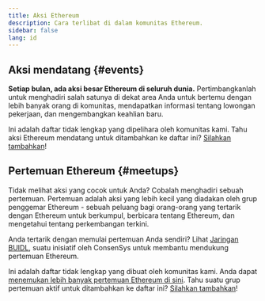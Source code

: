 ```yaml
---
title: Aksi Ethereum
description: Cara terlibat di dalam komunitas Ethereum.
sidebar: false
lang: id
---
```


## Aksi mendatang {#events}

**Setiap bulan, ada aksi besar Ethereum di seluruh dunia.** Pertimbangkanlah untuk menghadiri salah satunya di dekat area Anda untuk bertemu dengan lebih banyak orang di komunitas, mendapatkan informasi tentang lowongan pekerjaan, dan mengembangkan keahlian baru.

<UpcomingEventsList/>

Ini adalah daftar tidak lengkap yang dipelihara oleh komunitas kami. Tahu aksi Ethereum mendatang untuk ditambahkan ke daftar ini? [Silahkan tambahkan](https://github.com/ethereum/ethereum-org-website/blob/dev/src/data/community-events.json)!

## Pertemuan Ethereum {#meetups}

Tidak melihat aksi yang cocok untuk Anda? Cobalah menghadiri sebuah pertemuan. Pertemuan adalah aksi yang lebih kecil yang diadakan oleh grup penggemar Ethereum - sebuah peluang bagi orang-orang yang tertarik dengan Ethereum untuk berkumpul, berbicara tentang Ethereum, dan mengetahui tentang perkembangan terkini.

<MeetupList />

Anda tertarik dengan memulai pertemuan Anda sendiri? Lihat [Jaringan BUIDL](https://consensys.net/developers/buidlnetwork/), suatu inisiatif oleh ConsenSys untuk membantu mendukung pertemuan Ethereum.

Ini adalah daftar tidak lengkap yang dibuat oleh komunitas kami. Anda dapat [menemukan lebih banyak pertemuan Ethereum di sini](https://www.meetup.com/topics/ethereum/). Tahu suatu grup pertemuan aktif untuk ditambahkan ke daftar ini? [Silahkan tambahkan](https://github.com/ethereum/ethereum-org-website/blob/dev/src/data/community-meetups.json)!

